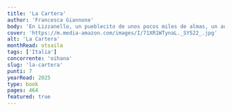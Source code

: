 ```yaml
---
title: 'La Cartera'
author: 'Francesca Giannone'
body: 'En Lizzanello, un pueblecito de unos pocos miles de almas, un autobús de línea se detiene en la plaza mayor y baja una pareja: él, Carlo, es hijo del sur y está contento de regresar a casa; ella, Anna, su esposa, nacida en el norte, está triste y preocupada: ¿qué vida le espera en esta tierra desconocida?'
cover: 'https://m.media-amazon.com/images/I/71XR1WTynaL._SY522_.jpg'
alt: 'La Cartera'
monthRead: otsaila
tags: ['Italia']
concorrente: 'oihana'
slug: 'la-cartera'
punti: 7
yearRead: 2025
type: book
pages: 464
featured: true
---
```

